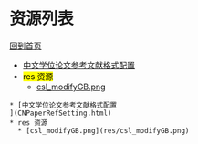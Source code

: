 
# 资源列表

[回到首页](https://charleechan.github.io/MyWiki)

* [中文学位论文参考文献格式配置
](CNPaperRefSetting.html)
* <mark>res 资源</mark>
  * [csl_modifyGB.png](res/csl_modifyGB.png)


```mind:height=300,title=内容概要,color
* [中文学位论文参考文献格式配置
](CNPaperRefSetting.html)
* res 资源
  * [csl_modifyGB.png](res/csl_modifyGB.png)
```
